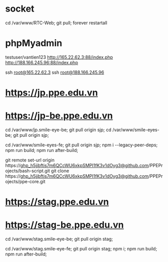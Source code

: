# socket 
cd /var/www/RTC-Web; git pull; forever restartall
# phpMyadmin
testuser/vantien123
http://165.22.62.3:88/index.php
http://188.166.245.96:88/index.php

ssh root@165.22.62.3
ssh root@188.166.245.96

# https://jp.ppe.edu.vn
# https://jp-be.ppe.edu.vn

cd /var/www/jp.smile-eye-be; git pull origin sjp;
cd /var/www/smile-eyes-be; git pull origin sjp;

cd /var/www/smile-eyes-fe; git pull origin sjp; npm i --legacy-peer-deps; npm run build; npm run after-build;

git remote set-url origin https://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@github.com/PPEProjects/bash-script.git
git clone https://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@github.com/PPEProjects/ppe-core.git


# https://stag.ppe.edu.vn
# https://stag-be.ppe.edu.vn
cd /var/www/stag.smile-eye-be;
git pull origin stag;

cd /var/www/stag.smile-eye-fe;
git pull origin stag; npm i; npm run build; npm run after-build;
